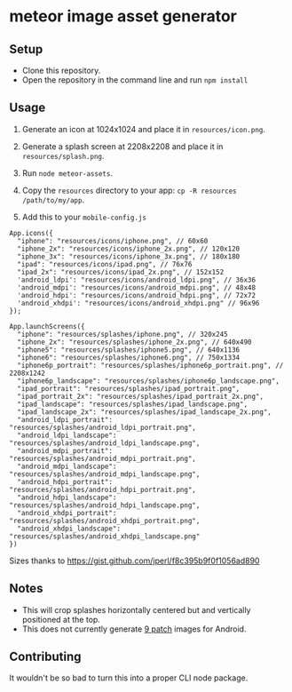 # meteor image asset generator

## Setup

- Clone this repository.
- Open the repository in the command line and run `npm install`

## Usage

1. Generate an icon at 1024x1024 and place it in `resources/icon.png`.

2. Generate a splash screen at 2208x2208 and place it in `resources/splash.png`.

3. Run `node meteor-assets`.

4. Copy the `resources` directory to your app: `cp -R resources /path/to/my/app`.

5. Add this to your `mobile-config.js`

```
App.icons({
  "iphone": "resources/icons/iphone.png", // 60x60
  "iphone_2x": "resources/icons/iphone_2x.png", // 120x120
  "iphone_3x": "resources/icons/iphone_3x.png", // 180x180
  "ipad": "resources/icons/ipad.png", // 76x76
  "ipad_2x": "resources/icons/ipad_2x.png", // 152x152
  'android_ldpi': "resources/icons/android_ldpi.png", // 36x36
  'android_mdpi': "resources/icons/android_mdpi.png", // 48x48
  'android_hdpi': "resources/icons/android_hdpi.png", // 72x72
  'android_xhdpi': "resources/icons/android_xhdpi.png" // 96x96
});

App.launchScreens({
  "iphone": "resources/splashes/iphone.png", // 320x245
  "iphone_2x": "resources/splashes/iphone_2x.png", // 640x490
  "iphone5": "resources/splashes/iphone5.png", // 640x1136
  "iphone6": "resources/splashes/iphone6.png", // 750x1334
  "iphone6p_portrait": "resources/splashes/iphone6p_portrait.png", // 2208x1242
  "iphone6p_landscape": "resources/splashes/iphone6p_landscape.png",
  "ipad_portrait": "resources/splashes/ipad_portrait.png",
  "ipad_portrait_2x": "resources/splashes/ipad_portrait_2x.png",
  "ipad_landscape": "resources/splashes/ipad_landscape.png",
  "ipad_landscape_2x": "resources/splashes/ipad_landscape_2x.png",
  "android_ldpi_portrait": "resources/splashes/android_ldpi_portrait.png",
  "android_ldpi_landscape": "resources/splashes/android_ldpi_landscape.png",
  "android_mdpi_portrait": "resources/splashes/android_mdpi_portrait.png",
  "android_mdpi_landscape": "resources/splashes/android_mdpi_landscape.png",
  "android_hdpi_portrait": "resources/splashes/android_hdpi_portrait.png",
  "android_hdpi_landscape": "resources/splashes/android_hdpi_landscape.png",
  "android_xhdpi_portrait": "resources/splashes/android_xhdpi_portrait.png",
  "android_xhdpi_landscape": "resources/splashes/android_xhdpi_landscape.png"
})
```

Sizes thanks to https://gist.github.com/jperl/f8c395b9f0f1056ad890

## Notes

- This will crop splashes horizontally centered but and vertically positioned at the top.
- This does not currently generate [9 patch](https://developer.android.com/guide/topics/graphics/2d-graphics.html#nine-patch) images for Android.

## Contributing

It wouldn't be so bad to turn this into a proper CLI node package.
